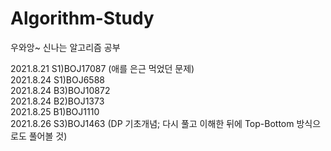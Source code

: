 # Algorithm-Study
우와앙~ 신나는 알고리즘 공부

2021.8.21 S1)BOJ17087 (애를 은근 먹었던 문제)
<br>2021.8.24 S1)BOJ6588
<br>2021.8.24 B3)BOJ10872
<br>2021.8.24 B2)BOJ1373
<br>2021.8.25 B1)BOJ1110
<br>2021.8.26 S3)BOJ1463 (DP 기초개념; 다시 풀고 이해한 뒤에 Top-Bottom 방식으로도 풀어볼 것)
